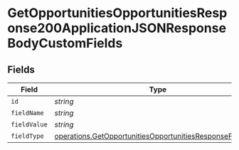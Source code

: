 # GetOpportunitiesOpportunitiesResponse200ApplicationJSONResponseBodyCustomFields


## Fields

| Field                                                                                                                                  | Type                                                                                                                                   | Required                                                                                                                               | Description                                                                                                                            |
| -------------------------------------------------------------------------------------------------------------------------------------- | -------------------------------------------------------------------------------------------------------------------------------------- | -------------------------------------------------------------------------------------------------------------------------------------- | -------------------------------------------------------------------------------------------------------------------------------------- |
| `id`                                                                                                                                   | *string*                                                                                                                               | :heavy_minus_sign:                                                                                                                     | N/A                                                                                                                                    |
| `fieldName`                                                                                                                            | *string*                                                                                                                               | :heavy_minus_sign:                                                                                                                     | N/A                                                                                                                                    |
| `fieldValue`                                                                                                                           | *string*                                                                                                                               | :heavy_minus_sign:                                                                                                                     | N/A                                                                                                                                    |
| `fieldType`                                                                                                                            | [operations.GetOpportunitiesOpportunitiesResponseFieldType](../../models/operations/getopportunitiesopportunitiesresponsefieldtype.md) | :heavy_minus_sign:                                                                                                                     | N/A                                                                                                                                    |